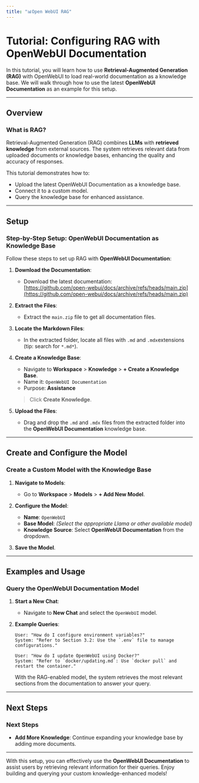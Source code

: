 ```yaml
---
title: "📊Open WebUI RAG"
---
```


# Tutorial: Configuring RAG with OpenWebUI Documentation

In this tutorial, you will learn how to use **Retrieval-Augmented Generation (RAG)** with OpenWebUI to load real-world documentation as a knowledge base. We will walk through how to use the latest **OpenWebUI Documentation** as an example for this setup.

---

## Overview

### What is RAG?

Retrieval-Augmented Generation (RAG) combines **LLMs** with **retrieved knowledge** from external sources. The system retrieves relevant data from uploaded documents or knowledge bases, enhancing the quality and accuracy of responses.

This tutorial demonstrates how to:
- Upload the latest OpenWebUI Documentation as a knowledge base.
- Connect it to a custom model.
- Query the knowledge base for enhanced assistance.

---

## Setup

### Step-by-Step Setup: OpenWebUI Documentation as Knowledge Base

Follow these steps to set up RAG with **OpenWebUI Documentation**:

1. **Download the Documentation**:
   - Download the latest documentation:  
     [https://github.com/open-webui/docs/archive/refs/heads/main.zip](https://github.com/open-webui/docs/archive/refs/heads/main.zip)

2. **Extract the Files**:
   - Extract the `main.zip` file to get all documentation files.

3. **Locate the Markdown Files**:
   - In the extracted folder, locate all files with `.md` and `.mdx`extensions (tip: search for `*.md*`).

4. **Create a Knowledge Base**:
   - Navigate to **Workspace** > **Knowledge** > **+ Create a Knowledge Base**.
   - Name it: `OpenWebUI Documentation`  
   - Purpose: **Assistance**

   > Click **Create Knowledge**.

5. **Upload the Files**:
   - Drag and drop the `.md` and `.mdx` files from the extracted folder into the **OpenWebUI Documentation** knowledge base.

---

## Create and Configure the Model

### Create a Custom Model with the Knowledge Base

1. **Navigate to Models**:
   - Go to **Workspace** > **Models** > **+ Add New Model**.

2. **Configure the Model**:
   - **Name**: `OpenWebUI`  
   - **Base Model**: *(Select the appropriate Llama or other available model)*  
   - **Knowledge Source**: Select **OpenWebUI Documentation** from the dropdown.

3. **Save the Model**.

---

## Examples and Usage

### Query the OpenWebUI Documentation Model

1. **Start a New Chat**:
   - Navigate to **New Chat** and select the `OpenWebUI` model.

2. **Example Queries**:

   ```
   User: "How do I configure environment variables?"
   System: "Refer to Section 3.2: Use the `.env` file to manage configurations."
   ```

   ```
   User: "How do I update OpenWebUI using Docker?"
   System: "Refer to `docker/updating.md`: Use `docker pull` and restart the container."
   ```

   With the RAG-enabled model, the system retrieves the most relevant sections from the documentation to answer your query.

---

## Next Steps

### Next Steps

- **Add More Knowledge**: Continue expanding your knowledge base by adding more documents.

---

With this setup, you can effectively use the **OpenWebUI Documentation** to assist users by retrieving relevant information for their queries. Enjoy building and querying your custom knowledge-enhanced models!
